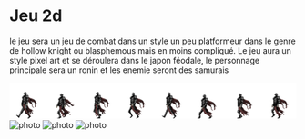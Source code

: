 # Jeu 2d

le jeu sera un jeu de combat dans un style un peu platformeur dans le genre de hollow knight ou blasphemous mais en moins compliqué. Le jeu aura un style pixel art et se déroulera dans le japon féodale, le personnage principale sera un ronin et les enemie seront des samurais

![photo](assets/dark_knight/PNG/Knight-Walk-Sheet.png) ![photo](assets/Samouraï-Pixel/Martial_Hero/Sprites/Attack1.png) ![photo](assets/) ![photo](assets/)

